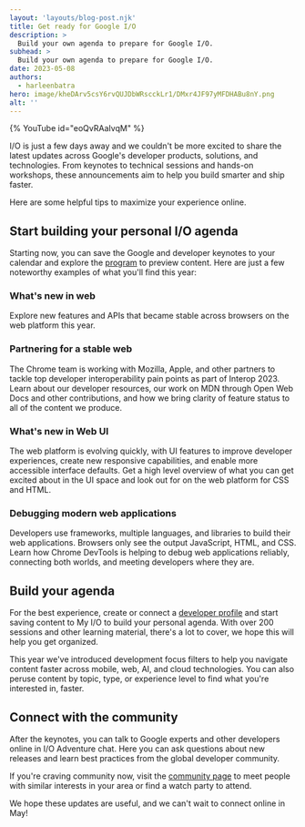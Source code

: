 ```yaml
---
layout: 'layouts/blog-post.njk'
title: Get ready for Google I/O
description: >
  Build your own agenda to prepare for Google I/O.
subhead: >
  Build your own agenda to prepare for Google I/O.
date: 2023-05-08
authors:
  - harleenbatra
hero: image/kheDArv5csY6rvQUJDbWRscckLr1/DMxr4JF97yMFDHABu8nY.png
alt: ''
---
```


{% YouTube id="eoQvRAaIvqM" %}

I/O is just a few days away and we couldn't be more excited to share the latest updates across Google's developer products, solutions, and technologies. From keynotes to technical sessions and hands-on workshops, these announcements aim to help you build smarter and ship faster. 

Here are some helpful tips to maximize your experience online.

## Start building your personal I/O agenda

Starting now, you can save the Google and developer keynotes to your calendar and explore the [program](https://io.google/2023/program/) to preview content. Here are just a few noteworthy examples of what you'll find this year:

### What's new in web

Explore new features and APIs that became stable across browsers on the web platform this year.

### Partnering for a stable web

The Chrome team is working with Mozilla, Apple, and other partners to tackle top developer interoperability pain points as part of Interop 2023. Learn about our developer resources, our work on MDN through Open Web Docs and other contributions, and how we bring clarity of feature status to all of the content we produce.

### What's new in Web UI

The web platform is evolving quickly, with UI features to improve developer experiences, create new responsive capabilities, and enable more accessible interface defaults. Get a high level overview of what you can get excited about in the UI space and look out for on the web platform for CSS and HTML.

### Debugging modern web applications

Developers use frameworks, multiple languages, and libraries to build their web applications. Browsers only see the output JavaScript, HTML, and CSS. Learn how Chrome DevTools is helping to debug web applications reliably, connecting both worlds, and meeting developers where they are.

## Build your agenda

For the best experience, create or connect a [developer profile](https://developers.google.com/profile/u/me) and start saving content to My I/O to build your personal agenda. With over 200 sessions and other learning material, there's a lot to cover, we hope this will help you get organized. 

This year we've introduced development focus filters to help you navigate content faster across mobile, web, AI, and cloud technologies. You can also peruse content by topic, type, or experience level to find what you're interested in, faster. 

## Connect with the community

After the keynotes, you can talk to Google experts and other developers online in I/O Adventure chat. Here you can ask questions about new releases and learn best practices from the global developer community. 

If you're craving community now, visit the [community page](https://io.google/2023/community/) to meet people with similar interests in your area or find a watch party to attend.

We hope these updates are useful, and we can't wait to connect online in May! 

